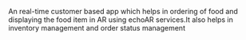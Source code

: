An real-time customer based app which helps in ordering of food and displaying the food item in AR using echoAR services.It also helps in inventory management and order status management
